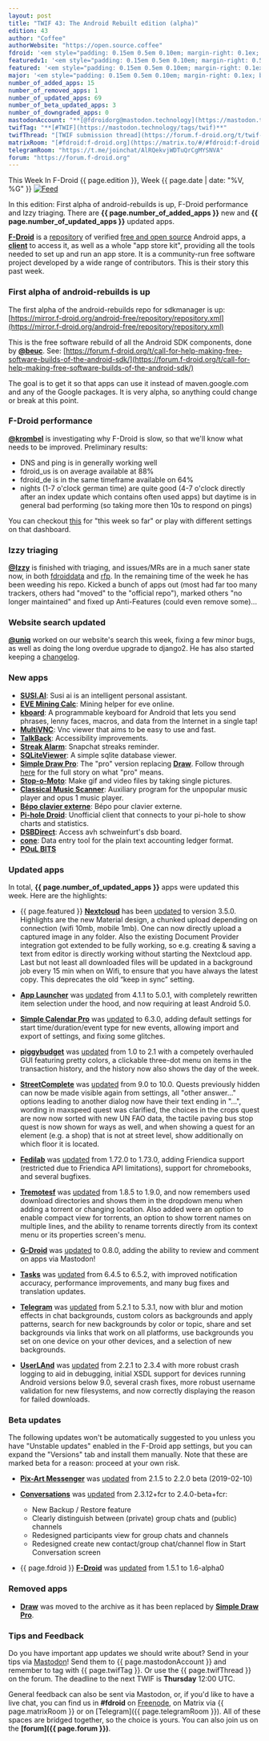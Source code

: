 ```yaml
---
layout: post
title: "TWIF 43: The Android Rebuilt edition (alpha)"
edition: 43
author: "Coffee"
authorWebsite: "https://open.source.coffee"
fdroid: '<em style="padding: 0.15em 0.5em 0.10em; margin-right: 0.1ex; border-style: solid; border-width: medium; border-radius: 1em; color: #0d47a1; font-style: normal; font-weight: bold;">F-Droid</em>'
featuredv1: '<em style="padding: 0.15em 0.5em 0.10em; margin-right: 0.5ex; box-shadow: 0.1em 0.05em 0.1em rgba(0, 0, 0, 0.3); border-radius: 1em; color: black; background: linear-gradient(orange, yellow);">Featured</em>'
featured: '<em style="padding: 0.15em 0.5em 0.10em; margin-right: 0.1ex; border-style: solid; border-width: medium; border-radius: 1em; color: orange; font-style: normal; font-weight: bold;">Featured</em>'
major: '<em style="padding: 0.15em 0.5em 0.10em; margin-right: 0.1ex; border-style: solid; border-width: medium; border-radius: 1em; color: #8ab000; font-style: normal; font-weight: bold;">Major</em>'
number_of_added_apps: 15
number_of_removed_apps: 1
number_of_updated_apps: 69
number_of_beta_updated_apps: 3
number_of_downgraded_apps: 0
mastodonAccount: "**[@fdroidorg@mastodon.technology](https://mastodon.technology/@fdroidorg)**"
twifTag: "**[#TWIF](https://mastodon.technology/tags/twif)**"
twifThread: "[TWIF submission thread](https://forum.f-droid.org/t/twif-submission-thread)"
matrixRoom: "[#fdroid:f-droid.org](https://matrix.to/#/#fdroid:f-droid.org)"
telegramRoom: "https://t.me/joinchat/AlRQekvjWDTuQrCgMYSNVA"
forum: "https://forum.f-droid.org"
---
```


This Week In F-Droid {{ page.edition }}, Week {{ page.date | date: "%V, %G" }} <a href="{{ site.baseurl }}/feed.xml"><img src="{{ site.baseurl }}/assets/Feed-icon-16x16.png" alt="Feed"></a>

In this edition: First alpha of android-rebuilds is up, F-Droid performance and Izzy triaging.
There are **{{ page.number_of_added_apps }}** new and **{{ page.number_of_updated_apps }}** updated apps.

<!--more-->

**[F-Droid](https://f-droid.org/)** is a [repository](https://f-droid.org/packages/) of verified [free and open source](https://en.wikipedia.org/wiki/Free_and_open-source_software) Android apps, a **[client](https://f-droid.org/app/org.fdroid.fdroid)** to access it, as well as a whole "app store kit", providing all the tools needed to set up and run an app store. It is a community-run free software project developed by a wide range of contributors. This is their story this past week.

### First alpha of android-rebuilds is up

The first alpha of the android-rebuilds repo for sdkmanager is up: [https://mirror.f-droid.org/android-free/repository/repository.xml](https://mirror.f-droid.org/android-free/repository/repository.xml)

This is the free software rebuild of all the Android SDK components, done by **[@beuc](https://gitlab.com/beuc)**. See: [https://forum.f-droid.org/t/call-for-help-making-free-software-builds-of-the-android-sdk/](https://forum.f-droid.org/t/call-for-help-making-free-software-builds-of-the-android-sdk/)

The goal is to get it so that apps can use it instead of maven.google.com and any of the Google packages. It is very alpha, so anything could change or break at this point.

### F-Droid performance

**[@krombel](https://forum.f-droid.org/u/krombel)** is investigating why F-Droid is slow, so that we'll know what needs to be improved. Preliminary results:

* DNS and ping is in generally working well
* fdroid\_us is on average available at 88%
* fdroid\_de is in the same timeframe available on 64%
* nights (1-7 o'clock german time) are quite good (4-7 o'clock directly after an index update which contains often used apps) but daytime is in general bad performing (so taking more then 10s to respond on pings)

You can checkout [this](https://monitor.msg-net.de/d/kXzI4Jliks/worldping-endpoint-f-droid-org?orgId=2&from=now%2Fw&to=now&refresh=1m) for "this week so far" or play with different settings on that dashboard.

### Izzy triaging

**[@Izzy](https://forum.f-droid.org/u/izzy)** is finished with triaging, and issues/MRs are in a much saner state now, in both [fdroiddata](https://gitlab.com/fdroid/fdroiddata) and [rfp](https://gitlab.com/fdroid/rfp). In the remaining time of the week he has been weeding his repo. Kicked a bunch of apps out (most had far too many trackers, others had "moved" to the "official repo"), marked others "no longer maintained" and fixed up Anti-Features (could even remove some)...

### Website search updated

**[@uniq](https://chaos.social/@uniq)** worked on our website's search this week, fixing a few minor bugs, as well as doing the long overdue upgrade to django2. He has also started keeping a [changelog](https://gitlab.com/fdroid/fdroid-website-search/blob/master/CHANGELOG.md).

### New apps

* **[SUSI.AI](https://f-droid.org/app/ai.susi)**: Susi ai is an intelligent personal assistant.
* **[EVE Mining Calc](https://f-droid.org/app/com.GTP.eveminer)**: Mining helper for eve online.
* **[kboard](https://f-droid.org/app/com.adgad.kboard)**: A programmable keyboard for Android that lets you send phrases, lenny faces, macros, and data from the Internet in a single tap!
* **[MultiVNC](https://f-droid.org/app/com.coboltforge.dontmind.multivnc)**: Vnc viewer that aims to be easy to use and fast.
* **[TalkBack](https://f-droid.org/app/com.google.android.accessibility.talkback)**: Accessibility improvements.
* **[Streak Alarm](https://f-droid.org/app/com.iatfei.streakalarm)**: Snapchat streaks reminder.
* **[SQLiteViewer](https://f-droid.org/app/com.orpheusdroid.sqliteviewer)**: A simple sqlite database viewer.
* **[Simple Draw Pro](https://f-droid.org/app/com.simplemobiletools.draw.pro)**: The "pro" version replacing **[Draw](https://f-droid.org/wiki/page/com.simplemobiletools.draw)**. Follow through [here](https://github.com/SimpleMobileTools/Simple-Gallery/issues/1074) for the full story on what "pro" means.
* **[Stop-o-Moto](https://f-droid.org/app/de.digisocken.stop_o_moto)**: Make gif and video files by taking single pictures.
* **[Classical Music Scanner](https://f-droid.org/app/de.kromke.andreas.mediascanner)**: Auxiliary program for the unpopular music player and opus 1 music player.
* **[Bépo clavier externe](https://f-droid.org/app/fr.bepo.clavierexterne)**: Bépo pour clavier externe.
* **[Pi-hole Droid](https://f-droid.org/app/friimaind.piholedroid)**: Unofficial client that connects to your pi-hole to show charts and statistics.
* **[DSBDirect](https://f-droid.org/app/godau.fynn.dsbdirect)**: Access avh schweinfurt's dsb board.
* **[cone](https://f-droid.org/app/info.tangential.cone)**: Data entry tool for the plain text accounting ledger format.
* **[POuL BITS](https://f-droid.org/app/org.poul.bits.android)**

### Updated apps

In total, **{{ page.number_of_updated_apps }}** apps were updated this week. Here are the highlights:

* {{ page.featured }} **[Nextcloud](https://f-droid.org/app/com.nextcloud.client)** has been [updated](https://github.com/nextcloud/android/blob/HEAD/CHANGELOG.md) to version 3.5.0. Highlights are the new Material design, a chunked upload depending on connection (wifi 10mb, mobile 1mb). One can now directly upload a captured image in any folder. Also the existing Document Provider integration got extended to be fully working, so e.g. creating & saving a text from editor is directly working without starting the Nextcloud app. Last but not least all downloaded files will be updated in a background job every 15 min when on Wifi, to ensure that you have always the latest copy. This deprecates the old “keep in sync” setting.

* **[App Launcher](https://f-droid.org/app/com.simplemobiletools.applauncher)** was [updated](https://github.com/SimpleMobileTools/Simple-App-Launcher/blob/HEAD/CHANGELOG.md) from 4.1.1 to 5.0.1, with completely rewritten item selection under the hood, and now requiring at least Android 5.0.

* **[Simple Calendar Pro](https://f-droid.org/app/com.simplemobiletools.calendar.pro)** was [updated](https://github.com/SimpleMobileTools/Simple-Calendar/blob/HEAD/CHANGELOG.md) to 6.3.0, adding default settings for start time/duration/event type for new events, allowing import and export of settings, and fixing some glitches.

* **[piggybudget](https://f-droid.org/app/de.php_tech.piggybudget)** was [updated](https://github.com/pmiddend/piggybudget/releases) from 1.0 to 2.1 with a competely overhauled GUI featuring pretty colors, a clickable three-dot menu on items in the transaction history, and the history now also shows the day of the week.

* **[StreetComplete](https://f-droid.org/app/de.westnordost.streetcomplete)** was [updated](https://github.com/westnordost/StreetComplete/releases) from 9.0 to 10.0. Quests previously hidden can now be made visible again from settings, all "other answer..." options leading to another dialog now have their text ending in "...", wording in maxspeed quest was clarified, the choices in the crops quest are now now sorted with new UN FAO data, the tactile paving bus stop quest is now shown for ways as well, and when showing a quest for an element (e.g. a shop) that is not at street level, show additionally on which floor it is located.

* **[Fedilab](https://f-droid.org/app/fr.gouv.etalab.mastodon)** was [updated](https://gitlab.com/tom79/mastalab/tags) from 1.72.0 to 1.73.0, adding Friendica support (restricted due to Friendica API limitations), support for chromebooks, and several bugfixes.

* **[Tremotesf](https://f-droid.org/app/org.equeim.tremotesf)** was [updated](https://github.com/equeim/tremotesf-android/blob/HEAD/CHANGELOG.md) from 1.8.5 to 1.9.0, and now remembers used download directories and shows them in the dropdown menu when adding a torrent or changing location. Also added were an option to enable compact view for torrents, an option to show torrent names on multiple lines, and the ability to rename torrents directly from its context menu or its properties screen's menu.

* **[G-Droid](https://f-droid.org/app/org.gdroid.gdroid)** was [updated](https://gitlab.com/gdroid/gdroidclient/tags) to 0.8.0, adding the ability to review and comment on apps via Mastodon!

* **[Tasks](https://f-droid.org/app/org.tasks)** was [updated](https://github.com/tasks/tasks/blob/HEAD/CHANGELOG.md) from 6.4.5 to 6.5.2, with improved notification accuracy, performance improvements, and many bug fixes and translation updates.

* **[Telegram](https://f-droid.org/app/org.telegram.messenger)** was [updated](https://github.com/Telegram-FOSS-Team/Telegram-FOSS/blob/HEAD/Changelog.md) from 5.2.1 to 5.3.1, now with blur and motion effects in chat backgrounds, custom colors as backgrounds and apply patterns, search for new backgrounds by color or topic, share and set backgrounds via links that work on all platforms, use backgrounds you set on one device on your other devices, and a selection of new backgrounds.

* **[UserLAnd](https://f-droid.org/app/tech.ula)** was [updated](https://github.com/CypherpunkArmory/UserLAnd/releases) from 2.2.1 to 2.3.4 with more robust crash logging to aid in debugging, initial XSDL support for devices running Android versions below 9.0, several crash fixes, more robust username validation for new filesystems, and now correctly displaying the reason for failed downloads.

### Beta updates

The following updates won't be automatically suggested to you unless you have "Unstable updates" enabled in the F-Droid app settings, but you can expand the "Versions" tab and install them manually. Note that these are marked beta for a reason: proceed at your own risk.

* **[Pix-Art Messenger](https://f-droid.org/app/de.pixart.messenger)** was [updated](https://github.com/kriztan/Pix-Art-Messenger/blob/HEAD/CHANGELOG.md) from 2.1.5 to 2.2.0 beta (2019-02-10)

* **[Conversations](https://f-droid.org/app/eu.siacs.conversations)** was [updated](https://github.com/siacs/Conversations/blob/HEAD/CHANGELOG.md) from 2.3.12+fcr to 2.4.0-beta+fcr:
  * New Backup / Restore feature
  * Clearly distinguish between (private) group chats and (public) channels
  * Redesigned participants view for group chats and channels
  * Redesigned create new contact/group chat/channel flow in Start Conversation screen

* {{ page.fdroid }} **[F-Droid](https://f-droid.org/app/org.fdroid.fdroid)** was [updated](https://gitlab.com/fdroid/fdroidclient/raw/HEAD/CHANGELOG.md) from 1.5.1 to 1.6-alpha0

### Removed apps

* **[Draw](https://f-droid.org/wiki/page/com.simplemobiletools.draw)** was moved to the archive as it has been replaced by **[Simple Draw Pro](https://f-droid.org/app/com.simplemobiletools.draw.pro)**.

### Tips and Feedback

Do you have important app updates we should write about? Send in your tips via [Mastodon](https://joinmastodon.org)! Send them to {{ page.mastodonAccount }} and remember to tag with {{ page.twifTag }}. Or use the {{ page.twifThread }} on the forum. The deadline to the next TWIF is **Thursday** 12:00 UTC.

General feedback can also be sent via Mastodon, or, if you'd like to have a live chat, you can find us in **#fdroid** on [Freenode](https://freenode.net), on Matrix via {{ page.matrixRoom }} or on [Telegram]({{ page.telegramRoom }}). All of these spaces are bridged together, so the choice is yours. You can also join us on the **[forum]({{ page.forum }})**.
